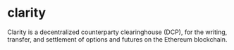 # clarity
Clarity is a decentralized counterparty clearinghouse (DCP), for the writing, transfer, and settlement of options and futures on the Ethereum blockchain.
